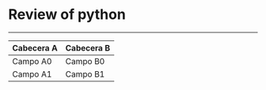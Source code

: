# Review of python
---------------------------------------------------------------------------------------------------------------------------------------------------------

Cabecera A | Cabecera B
-- | --
Campo A0 | Campo B0
Campo A1 | Campo B1
